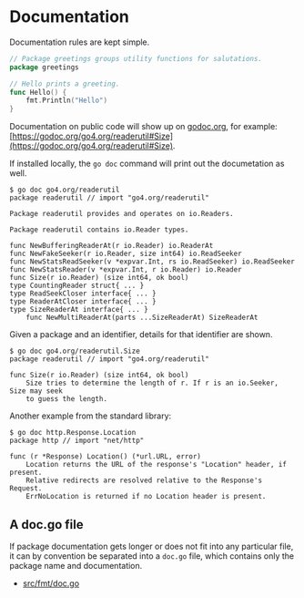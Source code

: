 # Documentation

Documentation rules are kept simple.

```go
// Package greetings groups utility functions for salutations.
package greetings

// Hello prints a greeting.
func Hello() {
    fmt.Println("Hello")
}
```


Documentation on public code will show up on [godoc.org](godoc.org), for
example:
[https://godoc.org/go4.org/readerutil#Size](https://godoc.org/go4.org/readerutil#Size).

If installed locally, the `go doc` command will print out the documetation as well.

```shell
$ go doc go4.org/readerutil
package readerutil // import "go4.org/readerutil"

Package readerutil provides and operates on io.Readers.

Package readerutil contains io.Reader types.

func NewBufferingReaderAt(r io.Reader) io.ReaderAt
func NewFakeSeeker(r io.Reader, size int64) io.ReadSeeker
func NewStatsReadSeeker(v *expvar.Int, rs io.ReadSeeker) io.ReadSeeker
func NewStatsReader(v *expvar.Int, r io.Reader) io.Reader
func Size(r io.Reader) (size int64, ok bool)
type CountingReader struct{ ... }
type ReadSeekCloser interface{ ... }
type ReaderAtCloser interface{ ... }
type SizeReaderAt interface{ ... }
    func NewMultiReaderAt(parts ...SizeReaderAt) SizeReaderAt
```

Given a package and an identifier, details for that identifier are shown.

```shell
$ go doc go4.org/readerutil.Size
package readerutil // import "go4.org/readerutil"

func Size(r io.Reader) (size int64, ok bool)
    Size tries to determine the length of r. If r is an io.Seeker, Size may seek
    to guess the length.
```

Another example from the standard library:

```shell
$ go doc http.Response.Location
package http // import "net/http"

func (r *Response) Location() (*url.URL, error)
    Location returns the URL of the response's "Location" header, if present.
    Relative redirects are resolved relative to the Response's Request.
    ErrNoLocation is returned if no Location header is present.
```

## A doc.go file

If package documentation gets longer or does not fit into any particular file,
it can by convention be separated into a `doc.go` file, which contains only the
package name and documentation.

* [src/fmt/doc.go](https://golang.org/src/fmt/doc.go)

